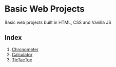 # Basic Web Projects

Basic web projects built in HTML, CSS and Vanilla JS

## Index
1. [Chronometer](https://sammwyy.github.io/Basic-Web-Projects/01-chronometer)
2. [Calculator](https://sammwyy.github.io/Basic-Web-Projects/02-calculator/)
3. [TicTacToe](https://sammwyy.github.io/Basic-Web-Projects/03-tictactoe)
